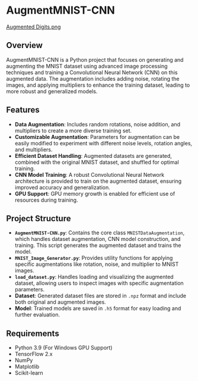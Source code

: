 # AugmentMNIST-CNN
[Augmented Digits.png](https://github.com/John-S1233/MNIST_Augmentation/blob/main/Augmented%20Digits.png)
## Overview

AugmentMNIST-CNN is a Python project that focuses on generating and augmenting the MNIST dataset using advanced image processing techniques and training a Convolutional Neural Network (CNN) on this augmented data. The augmentation includes adding noise, rotating the images, and applying multipliers to enhance the training dataset, leading to more robust and generalized models.

## Features

- **Data Augmentation**: Includes random rotations, noise addition, and multipliers to create a more diverse training set.
- **Customizable Augmentation**: Parameters for augmentation can be easily modified to experiment with different noise levels, rotation angles, and multipliers.
- **Efficient Dataset Handling**: Augmented datasets are generated, combined with the original MNIST dataset, and shuffled for optimal training.
- **CNN Model Training**: A robust Convolutional Neural Network architecture is provided to train on the augmented dataset, ensuring improved accuracy and generalization.
- **GPU Support**: GPU memory growth is enabled for efficient use of resources during training.

## Project Structure

- **`AugmentMNIST-CNN.py`**: Contains the core class `MNISTDataAugmentation`, which handles dataset augmentation, CNN model construction, and training. This script generates the augmented dataset and trains the model.
- **`MNIST_Image_Generator.py`**: Provides utility functions for applying specific augmentations like rotation, noise, and multiplier to MNIST images.
- **`load_dataset.py`**: Handles loading and visualizing the augmented dataset, allowing users to inspect images with specific augmentation parameters.
- **Dataset**: Generated dataset files are stored in `.npz` format and include both original and augmented images.
- **Model**: Trained models are saved in `.h5` format for easy loading and further evaluation.

## Requirements

- Python 3.9 (For Windows GPU Support)
- TensorFlow 2.x
- NumPy
- Matplotlib
- Scikit-learn

